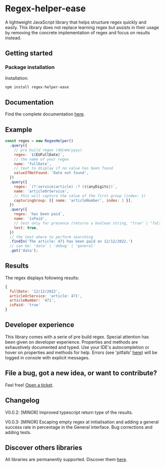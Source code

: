 # Regex-helper-ease

A lightweight JavaScript library that helps structure regex quickly and easily. This library does not replace learning regex but assists in their usage by removing the concrete implementation of regex and focus on results instead.

## Getting started

### Package installation

Installation:

```sh
npm install regex-helper-ease
```

## Documentation

Find the complete documentation [here](https://greenflag31.github.io/regex-helper/).

## Example

```javascript
const regex = new RegexHelper()
  .query({
    // pre build regex (dd/mm/yyyy)
    regex: `${EUFullDate}`,
    // the name of your regex
    name: 'fullDate',
    // text to display if no value has been found
    valueIfNotFound: 'Date not found',
  })
  .query({
    regex: `(?:service|article) :? (${anyDigits})`,
    name: 'articleOrService',
    // this will capture the value of the first group (index: 1)
    capturingGroup: [{ name: 'articleNumber', index: 1 }],
  })
  .query({
    regex: `has been paid`,
    name: 'isPaid',
    // test only for presence (returns a boolean string, "true" | "false")
    test: true,
  })
  // the text where to perform searching
  .findIn('The article: 471 has been paid on 12/12/2022.')
  // can be: 'data' | 'debug' | 'general'
  .get('data');
```

## Results

The regex displays following results:

```javascript
{
  fullDate: '12/12/2022',
  articleOrService: 'article: 471',
  articleNumber: '471',
  isPaid: 'true'
}
```

## Developer experience

This library comes with a serie of pre build regex. Special attention has been given on developer experience. Properties and methods are exhaustively documented and typed. Use your IDE's autocompletion or hover on properties and methods for help. Errors (see 'pitfalls' [here](https://greenflag31.github.io/regex-helper/documents/pitfalls.html)) will be logged in console with explicit messages.

## File a bug, got a new idea, or want to contribute?

Feel free! [Open a ticket](https://github.com/GreenFlag31/regex-helper/issues).

## Changelog

V0.0.2: [MINOR] Improved typescript return type of the results.

V0.0.3: [MINOR] Escaping empty regex at initialisation and adding a general success rate in percentage in the General interface. Bug corrections and adding tests.

## Discover others libraries

All libraries are permanently supported. Discover them [here](https://www.npmjs.com/~greenflag31).
